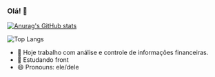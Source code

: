 ### Olá! 👋

[![Anurag's GitHub stats](https://github-readme-stats.vercel.app/api?username=diegoserra17&show_icons=true&theme=dracula&hide=contribs,prs)](https://github.com/diegoserra17/github-readme-stats&hide=contribs,prs)

![Top Langs](https://github-readme-stats.vercel.app/api/top-langs/?username=diegoserra17&size_weight=0.5&count_weight=0.5)

- 🔭 Hoje trabalho com análise e controle de informações financeiras.
- 🌱 Estudando front
- 😄 Pronouns: ele/dele


